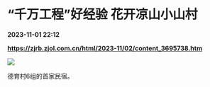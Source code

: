 # “千万工程”好经验 花开凉山小山村

**2023-11-01 22:12**

**https://zjrb.zjol.com.cn/html/2023-11/02/content_3695738.htm**

![](https://zjrb.zjol.com.cn/images/2023-11/02/zjrb2023110200006v02b003.jpg)

德育村6组的首家民宿。